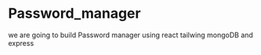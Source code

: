 # Password_manager
 we are going to build Password manager using react tailwing mongoDB and express
